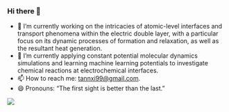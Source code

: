 ### Hi there 👋

<!--
**XiTanna/XiTanna** is a ✨ _special_ ✨ repository because its `README.md` (this file) appears on your GitHub profile.

Here are some ideas to get you started:

- 🔭 I’m currently working on the intricacies of atomic-level interfaces and transport phenomena within the electric double layer, with a particular focus on its dynamic processes of formation and relaxation, as well as the resultant heat generation.
- 🌱 I’m currently learning ...
- 👯 I’m looking to collaborate on ...
- 🤔 I’m looking for help with ...
- 💬 Ask me about ...
- 📫 How to reach me: ...
- 😄 Pronouns: ...
- ⚡ Fun fact: ...
-->

- 🔭 I’m currently working on the intricacies of atomic-level interfaces and transport phenomena within the electric double layer, with a particular focus on its dynamic processes of formation and relaxation, as well as the resultant heat generation.
- 🌱 I’m currently applying constant potential molecular dynamics simulations and learning machine learning potentials to investigate chemical reactions at electrochemical interfaces.
- 📫 How to reach me: tannxi99@gmail.com.
- 😄 Pronouns: “The first sight is better than the last.”

![](https://github-readme-stats.vercel.app/api?username=XiTanna)
